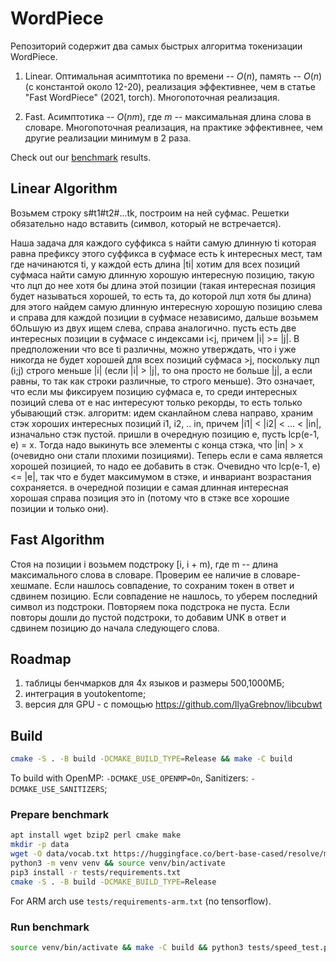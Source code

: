 # WordPiece

Репозиторий содержит два самых быстрых алгоритма токенизации WordPiece.

1) Linear. Оптимальная асимптотика по времени -- $O(n)$, память -- $O(n)$ (с константой около 12-20), реализация эффективнее, чем в статье "Fast WordPiece" (2021, torch). Многопоточная реализация.

2) Fast. Асимптотика -- $O(nm)$, где $m$ -- максимальная длина слова в словаре. Многопоточная реализация, на практике эффективнее, чем другие реализации минимум в 2 раза.

Check out our [benchmark](benchmark.md) results.

## Linear Algorithm

Возьмем строку s#t1#t2#...tk, построим на ней суфмас. Решетки обязательно надо вставить (символ, который не встречается).

Наша задача для каждого суффикса s найти самую длинную ti которая равна префиксу этого суффикса
в суфмасе есть k интересных мест, там где начинаются ti, у каждой есть длина |ti|
хотим для всех позиций суфмаса найти самую длинную хорошую интересную позицию, такую что лцп до нее хотя бы длина этой позиции (такая интересная позиция будет называться хорошей, то есть та, до которой лцп хотя бы длина)
для этого найдем самую длинную интересную хорошую позицию слева и справа для каждой позиции в суфмасе независимо, дальше возьмем бОльшую из двух
ищем слева, справа аналогично. пусть есть две интересных позиции в суфмасе с индексами i<j, причем |i| >= |j|. В предположении что все ti различны, можно утверждать, что i уже никогда не будет хорошей для всех позиций суфмаса >j, поскольку лцп (i;j) строго меньше |i| (если |i| > |j|, то она просто не больше |j|, а если равны, то так как строки различные, то строго меньше). Это означает, что если мы фиксируем позицию суфмаса e, то среди интересных позиций слева от e нас интересуют только рекорды, то есть только убывающий стэк.
алгоритм: идем сканлайном слева направо, храним стэк хороших интересных позиций i1, i2, .. in, причем |i1| < |i2| < ... < |in|, изначально стэк пустой. пришли в очередную позицию e, пусть lcp(e-1, e) = x. Тогда надо выкинуть все элементы с конца стэка, что |in| > x (очевидно они стали плохими позициями). Теперь если e сама является хорошей позицией, то надо ее добавить в стэк. Очевидно что lcp(e-1, e) <= |e|, так что e будет максимумом в стэке, и инвариант возрастания сохраняется. в очередной позиции e самая длинная интересная хорошая справа позиция это in (потому что в стэке все хорошие позиции и только они).

## Fast Algorithm

Стоя на позиции i возьмем подстроку [i, i + m), где m -- длина максимального слова в словаре. Проверим ее наличие в словаре-хешмапе. Если нашлось совпадение, то сохраним токен в ответ и сдвинем позицию. Если совпадение не нашлось, то уберем последний символ из подстроки. Повторяем пока подстрока не пуста. Если повторы дошли до пустой подстроки, то добавим UNK в ответ и сдвинем позицию до начала следующего слова.

## Roadmap

1. таблицы бенчмарков для 4х языков и размеры 500,1000МБ;
2. интеграция в youtokentome;
3. версия для GPU - с помощью https://github.com/IlyaGrebnov/libcubwt

## Build

```bash
cmake -S . -B build -DCMAKE_BUILD_TYPE=Release && make -C build
```

To build with OpenMP: `-DCMAKE_USE_OPENMP=On`, Sanitizers: `-DCMAKE_USE_SANITIZERS`;

### Prepare benchmark

```bash
apt install wget bzip2 perl cmake make
mkdir -p data
wget -O data/vocab.txt https://huggingface.co/bert-base-cased/resolve/main/vocab.txt
python3 -m venv venv && source venv/bin/activate
pip3 install -r tests/requirements.txt
cmake -S . -B build -DCMAKE_BUILD_TYPE=Release
```

For ARM arch use `tests/requirements-arm.txt` (no tensorflow).

### Run benchmark

```bash
source venv/bin/activate && make -C build && python3 tests/speed_test.py --langs en ru ja zh --vocab data/vocab.txt --corpus_size 10 --n_threads 8
```
